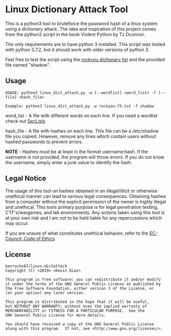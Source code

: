 # Linux Dictionary Attack Tool
This is a python3 tool to bruteforce the password hash of a linux system using a dictionary attack.
The idea and inspiration of this project comes from the python2 script in the book Violent Python
by TJ Oconnor.

The only requirements are to have python 3 installed. This script was tested with python 3.7.2,
but it should work with older versions of python 3.

Feel free to test the script using the [rockyou dictionary list](https://raw.githubusercontent.com/danielmiessler/SecLists/master/Passwords/Leaked-Databases/rockyou-75.txt) and the provided file named
"shadow".

## Usage
    USAGE: python3 linux_dict_attack.py -w [--wordlist] <word_list> -f [--file] <hash_file>

    Example: python3 linux_dict_attack.py -w rockyou-75.txt -f shadow

word\_list - A file with different words on each line. If you need a wordlist check out
[SecLists](https://github.com/danielmiessler/SecLists)

hash\_file - A file with hashes on each line. This file can be a /etc/shadow file you copied.
However, remove any lines which contain users without hashed passwords to prevent errors.

**NOTE** - Hashes must be at least in the format username:hash. If the username is not provided,
the program will throw errors. If you do not know the username, simply enter a junk value to
identify the hash.

## Legal Notice
The usage of this tool on hashes obtained in an illegal/illicit or otherwise unethical manner
can lead to serious legal consequences. Obtaining hashes from a computer without the explicit
permission of the owner is highly illegal and unethical. This tools primary purpose is for legal
penetration testing, CTF's/wargames, and lab environments. Any actions taken using this tool
is at your own risk and I am not to be held liable for any repercussions which may occur.

If you are unsure of what constitutes unethical behavior, refer to the [EC-Council: Code of
Ethics](https://www.eccouncil.org/code-of-ethics/)

## License
    kevrocks67/linux-dictattack
    Copyright (C) <2019> <Kevin Diaz>

    This program is free software: you can redistribute it and/or modify
    it under the terms of the GNU General Public License as published by
    the Free Software Foundation, either version 3 of the License, or
    (at your option) any later version.

    This program is distributed in the hope that it will be useful,
    but WITHOUT ANY WARRANTY; without even the implied warranty of
    MERCHANTABILITY or FITNESS FOR A PARTICULAR PURPOSE.  See the
    GNU General Public License for more details.

    You should have received a copy of the GNU General Public License
    along with this program.  If not, see <http://www.gnu.org/licenses/>.


